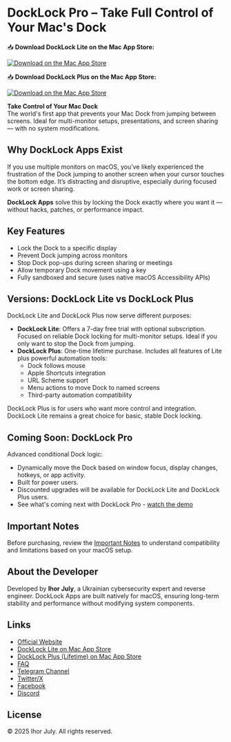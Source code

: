 # DockLock Pro – Take Full Control of Your Mac's Dock

📥 **Download DockLock Lite on the Mac App Store:**

[![Download on the Mac App Store](https://docklockpro.com/images/mac-app-store-badge.svg)](https://apps.apple.com/app/apple-store/id6741814079?pt=127627850&ct=github&mt=8)

📥 **Download DockLock Plus on the Mac App Store:**

[![Download on the Mac App Store](https://docklockpro.com/images/mac-app-store-badge.svg)](https://apps.apple.com/app/apple-store/id6742222132?pt=127627850&ct=github&mt=8)


**Take Control of Your Mac Dock**  
The world's first app that prevents your Mac Dock from jumping between screens. Ideal for multi-monitor setups, presentations, and screen sharing — with no system modifications.

## Why DockLock Apps Exist
If you use multiple monitors on macOS, you’ve likely experienced the frustration of the Dock jumping to another screen when your cursor touches the bottom edge. It’s distracting and disruptive, especially during focused work or screen sharing.

**DockLock Apps** solve this by locking the Dock exactly where you want it — without hacks, patches, or performance impact.

## Key Features
- Lock the Dock to a specific display
- Prevent Dock jumping across monitors
- Stop Dock pop-ups during screen sharing or meetings
- Allow temporary Dock movement using a key
- Fully sandboxed and secure (uses native macOS Accessibility APIs)

## Versions: DockLock Lite vs DockLock Plus

DockLock Lite and DockLock Plus now serve different purposes:

- **DockLock Lite**: Offers a 7-day free trial with optional subscription. Focused on reliable Dock locking for multi-monitor setups. Ideal if you only want to stop the Dock from jumping.
- **DockLock Plus**: One-time lifetime purchase. Includes all features of Lite plus powerful automation tools:
  - Dock follows mouse
  - Apple Shortcuts integration
  - URL Scheme support
  - Menu actions to move Dock to named screens
  - Third-party automation compatibility

DockLock Plus is for users who want more control and integration. DockLock Lite remains a great choice for basic, stable Dock locking.

## Coming Soon: DockLock Pro
Advanced conditional Dock logic:
- Dynamically move the Dock based on window focus, display changes, hotkeys, or app activity.
- Built for power users.
- Discounted upgrades will be available for DockLock Lite and DockLock Plus users.
- See what's coming next with DockLock Pro - [watch the demo](https://docklockpro.com/blogs/prototype/)

## Important Notes
Before purchasing, review the [Important Notes](https://docklockpro.com/important-notes/) to understand compatibility and limitations based on your macOS setup.

## About the Developer
Developed by **Ihor July**, a Ukrainian cybersecurity expert and reverse engineer. DockLock Apps are built natively for macOS, ensuring long-term stability and performance without modifying system components.

## Links
- [Official Website](https://docklockpro.com/)
- [DockLock Lite on Mac App Store](https://apps.apple.com/app/apple-store/id6741814079?pt=127627850&ct=www&mt=8)
- [DockLock Plus (Lifetime) on Mac App Store](https://apps.apple.com/app/apple-store/id6743010619?pt=127627850&ct=www&mt=8)
- [FAQ](https://docklockpro.com/faq/)
- [Telegram Channel](https://t.me/DockLockPro)
- [Twitter/X](https://x.com/DockLockPro)
- [Facebook](https://www.facebook.com/DockLockPro)
- [Discord](https://discord.gg/VhYu4bFm)

## License
© 2025 Ihor July. All rights reserved.

